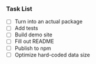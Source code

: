 ### Task List

-   [ ] Turn into an actual package
-   [ ] Add tests
-   [ ] Build demo site
-   [ ] Fill out README
-   [ ] Publish to npm
-   [ ] Optimize hard-coded data size

